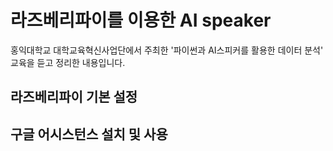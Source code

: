 # 라즈베리파이를 이용한 AI speaker

홍익대학교 대학교육혁신사업단에서 주최한 '파이썬과 AI스피커를 활용한 데이터 분석' 교육을 듣고 정리한 내용입니다.

## 라즈베리파이 기본 설정



## 구글 어시스턴스 설치 및 사용
